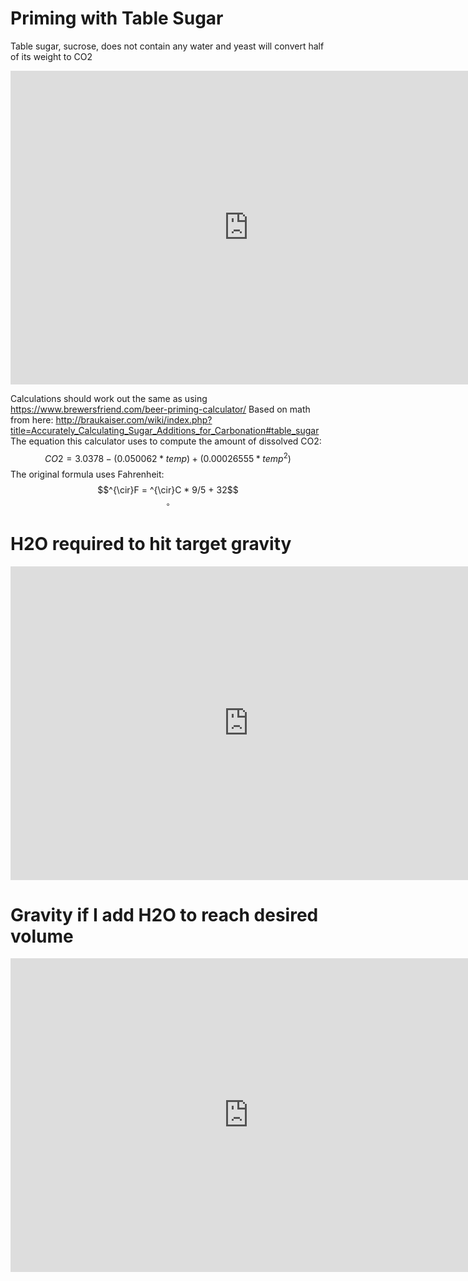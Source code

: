 <!-- TITLE: Calculators -->

# Priming with Table Sugar
Table sugar, sucrose, does not contain any water and yeast will convert half of its weight to CO2

<iframe src="https://jscalc.io/embed/O0zjWMjlAFDwFjxX" width="760" height="500" frameborder="0" marginheight="0" marginwidth="0" style="border: 1px solid rgba(0,0,0,0.12)"></iframe>

Calculations should work out the same as using https://www.brewersfriend.com/beer-priming-calculator/
Based on math from here: http://braukaiser.com/wiki/index.php?title=Accurately_Calculating_Sugar_Additions_for_Carbonation#table_sugar
The equation this calculator uses to compute the amount of dissolved CO2: $$CO2 = 3.0378 - (0.050062 * temp) + (0.00026555 * temp^2)$$
The original formula uses Fahrenheit:  $$^{\cir}F = ^{\cir}C * 9/5 + 32$$
$$^{\circ}$$
# H2O required to hit target gravity
<iframe src="https://jscalc.io/embed/BBpyVIJ8PpjVuN6b" width="760" height="500" frameborder="0" marginheight="0" marginwidth="0" style="border: 1px solid rgba(0,0,0,0.12)"></iframe>

# Gravity if I add H2O to reach desired volume
<iframe src="https://jscalc.io/embed/6oIBAxKRCrw1CfG3" width="760" height="500" frameborder="0" marginheight="0" marginwidth="0" style="border: 1px solid rgba(0,0,0,0.12)"></iframe>